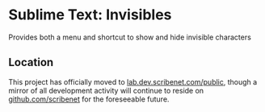 # Sublime Text: Invisibles
Provides both a menu and shortcut to show and hide invisible characters

## Location
This project has officially moved to [lab.dev.scribenet.com/public](http://lab.dev.scribenet.com/public), though a mirror of all development activity will continue to reside on [github.com/scribenet](https://github.com/scribenet) for the foreseeable future.
